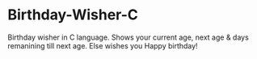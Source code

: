 # Birthday-Wisher-C

Birthday wisher in C language.
Shows your current age, next age & days remanining till next age.
Else wishes you Happy birthday!
